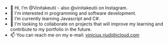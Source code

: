 - 👋 Hi, I’m @Vinitakeutii - also @vinitakeutii on Instagram.
- 👀 I'm interested in programming and software development.
- 🌱 I’m currently learning Javascript and C#.
- 💞️ I'm looking to collaborate on projects that will improve my learning and contribute to my portfolio in the future.
- 📫 You can reach me on my e-mail: vinicius.riudi@icloud.com

<!---
Vinitakeutii/Vinitakeutii is a ✨ special ✨ repository because its `README.md` (this file) appears on your GitHub profile.
You can click the Preview link to take a look at your changes.
--->
